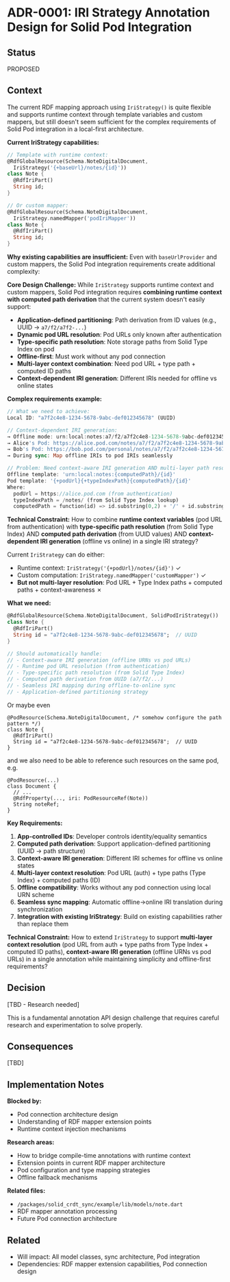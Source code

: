 # ADR-0001: IRI Strategy Annotation Design for Solid Pod Integration

## Status
PROPOSED

## Context
The current RDF mapping approach using `IriStrategy()` is quite flexible and supports runtime context through template variables and custom mappers, but still doesn't seem sufficient for the complex requirements of Solid Pod integration in a local-first architecture.

**Current IriStrategy capabilities:**
```dart
// Template with runtime context:
@RdfGlobalResource(Schema.NoteDigitalDocument, 
  IriStrategy('{+baseUrl}/notes/{id}'))
class Note {
  @RdfIriPart()
  String id;
}

// Or custom mapper:
@RdfGlobalResource(Schema.NoteDigitalDocument, 
  IriStrategy.namedMapper('podIriMapper'))
class Note {
  @RdfIriPart()
  String id;
}
```

**Why existing capabilities are insufficient:**
Even with `baseUrlProvider` and custom mappers, the Solid Pod integration requirements create additional complexity:

**Core Design Challenge:**
While `IriStrategy` supports runtime context and custom mappers, Solid Pod integration requires **combining runtime context with computed path derivation** that the current system doesn't easily support:

- **Application-defined partitioning**: Path derivation from ID values (e.g., UUID → `a7/f2/a7f2-...`)
- **Dynamic pod URL resolution**: Pod URLs only known after authentication
- **Type-specific path resolution**: Note storage paths from Solid Type Index on pod
- **Offline-first**: Must work without any pod connection
- **Multi-layer context combination**: Need pod URL + type path + computed ID paths
- **Context-dependent IRI generation**: Different IRIs needed for offline vs online states

**Complex requirements example:**
```dart
// What we need to achieve:
Local ID: "a7f2c4e8-1234-5678-9abc-def012345678" (UUID)

// Context-dependent IRI generation:
→ Offline mode: urn:local:notes:a7/f2/a7f2c4e8-1234-5678-9abc-def012345678
→ Alice's Pod: https://alice.pod.com/notes/a7/f2/a7f2c4e8-1234-5678-9abc-def012345678  
→ Bob's Pod: https://bob.pod.com/personal/notes/a7/f2/a7f2c4e8-1234-5678-9abc-def012345678
→ During sync: Map offline IRIs to pod IRIs seamlessly

// Problem: Need context-aware IRI generation AND multi-layer path resolution
Offline template: 'urn:local:notes:{computedPath}/{id}'
Pod template: '{+podUrl}{+typeIndexPath}{computedPath}/{id}'
Where:
  podUrl = https://alice.pod.com (from authentication)
  typeIndexPath = /notes/ (from Solid Type Index lookup)
  computedPath = function(id) => id.substring(0,2) + '/' + id.substring(2,4)
```

**Technical Constraint:**
How to combine **runtime context variables** (pod URL from authentication) with **type-specific path resolution** (from Solid Type Index) AND **computed path derivation** (from UUID values) AND **context-dependent IRI generation** (offline vs online) in a single IRI strategy? 

Current `IriStrategy` can do either:
- Runtime context: `IriStrategy('{+podUrl}/notes/{id}')`  ✓
- Custom computation: `IriStrategy.namedMapper('customMapper')`  ✓
- **But not multi-layer resolution**: Pod URL + Type Index paths + computed paths + context-awareness ✗

**What we need:**
```dart
@RdfGlobalResource(Schema.NoteDigitalDocument, SolidPodIriStrategy())
class Note {
  @RdfIriPart()
  String id = "a7f2c4e8-1234-5678-9abc-def012345678";  // UUID
}

// Should automatically handle:
// - Context-aware IRI generation (offline URNs vs pod URLs)
// - Runtime pod URL resolution (from authentication)
// - Type-specific path resolution (from Solid Type Index)
// - Computed path derivation from UUID (a7/f2/...)
// - Seamless IRI mapping during offline-to-online sync
// - Application-defined partitioning strategy
```
Or maybe even
```
@PodResource(Schema.NoteDigitalDocument, /* somehow configure the path pattern */)
class Note {
  @RdfIriPart()
  String id = "a7f2c4e8-1234-5678-9abc-def012345678";  // UUID
}
```

and we also need to be able to reference such resources on the same pod, e.g. 
```
@PodResource(...)
class Document {
  // ...
  @RdfProperty(..., iri: PodResourceRef(Note))
  String noteRef;
}
```
**Key Requirements:**
1. **App-controlled IDs**: Developer controls identity/equality semantics
2. **Computed path derivation**: Support application-defined partitioning (UUID → path structure)
3. **Context-aware IRI generation**: Different IRI schemes for offline vs online states
4. **Multi-layer context resolution**: Pod URL (auth) + type paths (Type Index) + computed paths (ID)
5. **Offline compatibility**: Works without any pod connection using local URN scheme
6. **Seamless sync mapping**: Automatic offline→online IRI translation during synchronization
7. **Integration with existing IriStrategy**: Build on existing capabilities rather than replace them

**Technical Constraint:**
How to extend `IriStrategy` to support **multi-layer context resolution** (pod URL from auth + type paths from Type Index + computed ID paths), **context-aware IRI generation** (offline URNs vs pod URLs) in a single annotation while maintaining simplicity and offline-first requirements?

## Decision
[TBD - Research needed]

This is a fundamental annotation API design challenge that requires careful research and experimentation to solve properly.

## Consequences
[TBD]

## Implementation Notes
**Blocked by:** 
- Pod connection architecture design
- Understanding of RDF mapper extension points
- Runtime context injection mechanisms

**Research areas:**
- How to bridge compile-time annotations with runtime context
- Extension points in current RDF mapper architecture
- Pod configuration and type mapping strategies
- Offline fallback mechanisms

**Related files:**
- `/packages/solid_crdt_sync/example/lib/models/note.dart`
- RDF mapper annotation processing
- Future Pod connection architecture

## Related
- Will impact: All model classes, sync architecture, Pod integration
- Dependencies: RDF mapper extension capabilities, Pod connection design
